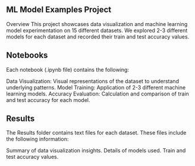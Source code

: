 ## ML Model Examples Project
Overview
This project showcases data visualization and machine learning model experimentation on 15 different datasets. We explored 2-3 different models for each dataset and recorded their train and test accuracy values.


## Notebooks
Each notebook (.ipynb file) contains the following:

Data Visualization: Visual representations of the dataset to understand underlying patterns.
Model Training: Application of 2-3 different machine learning models.
Accuracy Evaluation: Calculation and comparison of train and test accuracy for each model.

## Results
The Results folder contains text files for each dataset. These files include the following information:

Summary of data visualization insights.
Details of models used.
Train and test accuracy values.

